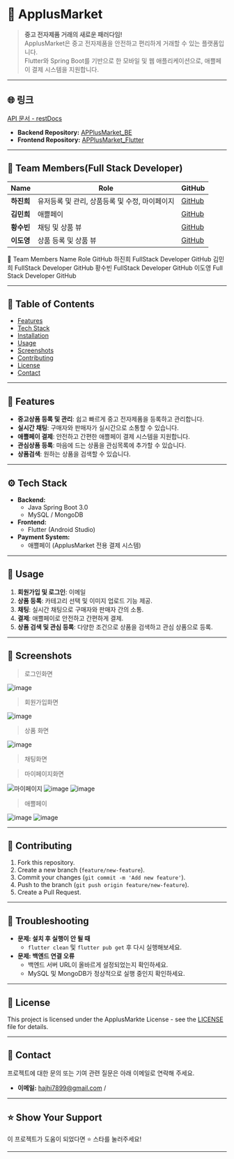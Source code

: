 
# 📱 ApplusMarket

> **중고 전자제품 거래의 새로운 패러다임!**  
> ApplusMarket은 중고 전자제품을 안전하고 편리하게 거래할 수 있는 플랫폼입니다.  
> Flutter와 Spring Boot를 기반으로 한 모바일 및 웹 애플리케이션으로, 애쁠페이 결제 시스템을 지원합니다.

---

## 🌐 링크
[API 문서 - restDocs](http://ec2-3-35-170-26.ap-northeast-2.compute.amazonaws.com/docs/index.html)
- **Backend Repository:** [APPlusMarket_BE](https://github.com/jin123346/APPlusMarket_BE)
- **Frontend Repository:** [APPlusMarket_Flutter](https://github.com/jin123346/APPlusMarket_Flutter)

---


## 👥 Team Members(Full Stack Developer)
| Name           | Role                  | GitHub                           |
| -------------- | --------------------- | --------------------------------- |
| **하진희**      | 유저등록 및 관리, 상품등록 및 수정, 마이페이지 | [GitHub](https://github.com/jin123346) |
| **김민희**      | 애쁠페이   | [GitHub](https://github.com/minhi0449) |
| **황수빈**      | 채팅 및 상품 뷰    | [GitHub](https://github.com/subin3578) |
| **이도영**      | 상품 등록 및 상품 뷰   | [GitHub](https://github.com/DoyoungLee9720) |


👥 Team Members
Name	Role	GitHub
하진희	FullStack Developer	GitHub
김민희	FullStack Developer	GitHub
황수빈	FullStack Developer	GitHub
이도영	Full Stack Developer	GitHub


---


## 📑 Table of Contents
- [Features](#-features)
- [Tech Stack](#-tech-stack)
- [Installation](#-installation)
- [Usage](#-usage)
- [Screenshots](#-screenshots)
- [Contributing](#-contributing)
- [License](#-license)
- [Contact](#-contact)

---

## 🚀 Features
- **중고상품 등록 및 관리**: 쉽고 빠르게 중고 전자제품을 등록하고 관리합니다.
- **실시간 채팅**: 구매자와 판매자가 실시간으로 소통할 수 있습니다.
- **애쁠페이 결제**: 안전하고 간편한 애쁠페이 결제 시스템을 지원합니다.
- **관심상품 등록**: 마음에 드는 상품을 관심목록에 추가할 수 있습니다.
- **상품검색**: 원하는 상품을 검색할 수 있습니다.

---

## ⚙️ Tech Stack
- **Backend:**
  - Java Spring Boot 3.0
  - MySQL / MongoDB
- **Frontend:**
  - Flutter (Android Studio)
- **Payment System:**
  - 애쁠페이 (ApplusMarket 전용 결제 시스템)
---

## 📝 Usage
1. **회원가입 및 로그인**: 이메일
2. **상품 등록**: 카테고리 선택 및 이미지 업로드 기능 제공.
3. **채팅**: 실시간 채팅으로 구매자와 판매자 간의 소통.
4. **결제**: 애쁠페이로 안전하고 간편하게 결제.
5. **상품 검색 및 관심 등록**: 다양한 조건으로 상품을 검색하고 관심 상품으로 등록.

---

## 📸 Screenshots
> 로그인화면

![image](https://github.com/user-attachments/assets/bfe243bc-43aa-4a98-89f6-5549b6c143b2)

> 회원가입화면

 ![image](https://github.com/user-attachments/assets/1cbfe47d-b420-446d-b752-19bb3dd147ef)

> 상품 화면


![image](https://github.com/user-attachments/assets/3264bcfb-e2c4-4293-b908-114fd3a3eebc)

> 채팅화면


> 마이페이지화면

![마이페이지](https://github.com/user-attachments/assets/c5b88f1a-f627-499f-8469-0079ebedaac2)
![image](https://github.com/user-attachments/assets/b907027d-125a-451e-be36-e132f49fc2c6)
![image](https://github.com/user-attachments/assets/196116f3-5711-491c-bc79-798f2d38b604)


> 애쁠페이

![image](https://github.com/user-attachments/assets/b479dd0b-1832-4afc-b522-233c363daa05)
![image](https://github.com/user-attachments/assets/b4f7c6c5-0cbb-40c6-9316-18ecd2581db0)


---

## 🤝 Contributing
1. Fork this repository.
2. Create a new branch (`feature/new-feature`).
3. Commit your changes (`git commit -m 'Add new feature'`).
4. Push to the branch (`git push origin feature/new-feature`).
5. Create a Pull Request.

---

## 🐞 Troubleshooting
- **문제: 설치 후 실행이 안 될 때**
  - `flutter clean` 및 `flutter pub get` 후 다시 실행해보세요.
- **문제: 백엔드 연결 오류**
  - 백엔드 서버 URL이 올바르게 설정되었는지 확인하세요.
  - MySQL 및 MongoDB가 정상적으로 실행 중인지 확인하세요.

---

## 📜 License
This project is licensed under the ApplusMarkte License - see the [LICENSE](./LICENSE) file for details.

---

## 📧 Contact
프로젝트에 대한 문의 또는 기여 관련 질문은 아래 이메일로 연락해 주세요.
- **이메일:** hajhi7899@gmail.com / 

---

## ⭐️ Show Your Support
이 프로젝트가 도움이 되었다면 ⭐️ 스타를 눌러주세요!

---
